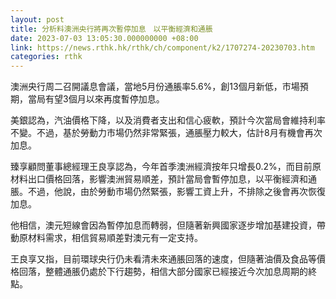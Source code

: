 ```yaml
---
layout: post
title: 分析料澳洲央行將再次暫停加息　以平衡經濟和通脹
date: 2023-07-03 13:05:30.000000000 +08:00
link: https://news.rthk.hk/rthk/ch/component/k2/1707274-20230703.htm
categories: rthk
---
```


澳洲央行周二召開議息會議，當地5月份通脹率5.6%，創13個月新低，市場預期，當局有望3個月以來再度暫停加息。

美銀認為，汽油價格下降，以及消費者支出和信心疲軟，預計今次當局會維持利率不變。不過，基於勞動力市場仍然非常緊張，通脹壓力較大，估計8月有機會再次加息。

臻享顧問董事總經理王良享認為，今年首季澳洲經濟按年只增長0.2%，而目前原材料出口價格回落，影響澳洲貿易順差，預計當局會暫停加息，以平衡經濟和通脹。不過，他說，由於勞動市場仍然緊張，影響工資上升，不排除之後會再次恢復加息。

他相信，澳元短線會因為暫停加息而轉弱，但隨著新興國家逐步增加基建投資，帶動原材料需求，相信貿易順差對澳元有一定支持。

王良享又指，目前環球央行仍未看清未來通脹回落的速度，但隨著油價及食品等價格回落，整體通脹仍處於下行趨勢，相信大部分國家已經接近今次加息周期的終點。
